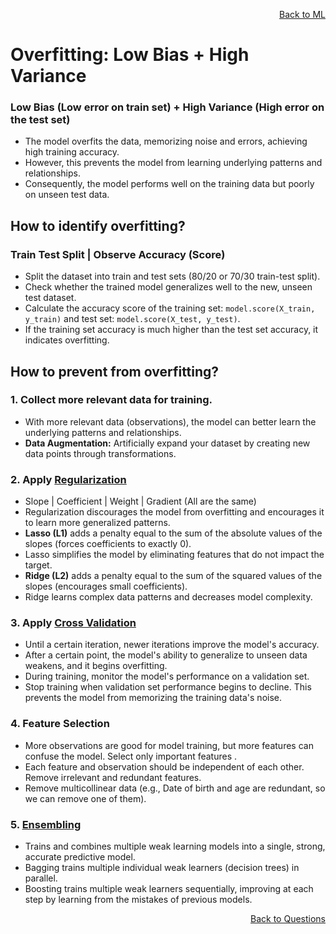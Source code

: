 <p align='right'><a align="right" href="https://github.com/KIRANKUMAR7296/Library/blob/main/Machine%20Learning/Machine%20Learning%20Models.md">Back to ML</a></p>

# **Overfitting: Low Bias + High Variance**

### **Low Bias (Low error on train set) + High Variance (High error on the test set)**
- The model overfits the data, memorizing noise and errors, achieving high training accuracy.
- However, this prevents the model from learning underlying patterns and relationships.
- Consequently, the model performs well on the training data but poorly on unseen test data.

## **How to identify overfitting?** 

### Train Test Split | Observe Accuracy (Score)
- Split the dataset into train and test sets (80/20 or 70/30 train-test split).
- Check whether the trained model generalizes well to the new, unseen test dataset.
- Calculate the accuracy score of the training set: `model.score(X_train, y_train)` and test set: `model.score(X_test, y_test)`.
- If the training set accuracy is much higher than the test set accuracy, it indicates overfitting.

## **How to prevent from overfitting?**

### 1. Collect more relevant data for training.
- With more relevant data (observations), the model can better learn the underlying patterns and relationships.
- **Data Augmentation:** Artificially expand your dataset by creating new data points through transformations.

### 2. Apply [Regularization](https://github.com/KIRANKUMAR7296/Library/blob/main/Data%20Science/Regularization.md) 
- Slope | Coefficient | Weight | Gradient (All are the same)
- Regularization discourages the model from overfitting and encourages it to learn more generalized patterns.
- **Lasso (L1)** adds a penalty equal to the sum of the absolute values of the slopes (forces coefficients to exactly 0).
- Lasso simplifies the model by eliminating features that do not impact the target.
- **Ridge (L2)** adds a penalty equal to the sum of the squared values of the slopes (encourages small coefficients).
- Ridge learns complex data patterns and decreases model complexity.
  
### 3. Apply [Cross Validation](https://github.com/KIRANKUMAR7296/Library/blob/main/Data%20Science/Cross%20Validation.md)
- Until a certain iteration, newer iterations improve the model's accuracy.
- After a certain point, the model's ability to generalize to unseen data weakens, and it begins overfitting.
- During training, monitor the model's performance on a validation set.
- Stop training when validation set performance begins to decline.  This prevents the model from memorizing the training data's noise.

### 4. Feature Selection
- More observations are good for model training, but more features can confuse the model. Select only important features .
- Each feature and observation should be independent of each other. Remove irrelevant and redundant features.
- Remove multicollinear data (e.g., Date of birth and age are redundant, so we can remove one of them).

### 5. [Ensembling](https://github.com/KIRANKUMAR7296/Library/blob/main/Data%20Science/Supervised%20Learning/Ensemble%20Techniques.md) 
- Trains and combines multiple weak learning models into a single, strong, accurate predictive model.
- Bagging trains multiple individual weak learners (decision trees) in parallel.
- Boosting trains multiple weak learners sequentially, improving at each step by learning from the mistakes of previous models. 

<p align='right'><a align="right" href="https://github.com/KIRANKUMAR7296/Library/blob/main/Interview.md">Back to Questions</a></p>
